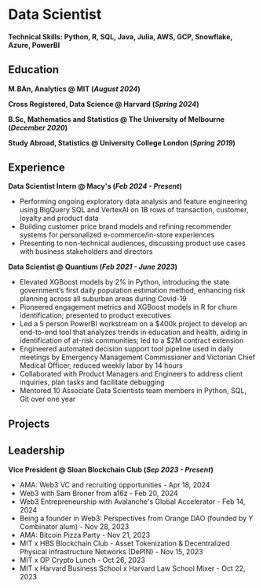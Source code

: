 # Data Scientist

#### Technical Skills: Python, R, SQL, Java, Julia, AWS, GCP, Snowflake, Azure, PowerBI

## Education
**M.BAn, Analytics @ MIT (_August 2024_)**	

**Cross Registered, Data Science @ Harvard (_Spring 2024_)**	

**B.Sc, Mathematics and Statistics	@ The University of Melbourne (_December 2020_)**	 		

**Study Abroad, Statistics @ University College London (_Spring 2019_)**

## Experience
**Data Scientist Intern @ Macy's (_Feb 2024 - Present_)**
- Performing ongoing exploratory data analysis and feature engineering using BigQuery SQL and VertexAI on 1B rows of transaction, customer, loyalty and product data 
-	Building customer price brand models and refining recommender systems for personalized e-commerce/in-store experiences
-	Presenting to non-technical audiences, discussing product use cases with business stakeholders and directors 

**Data Scientist @ Quantium (_Feb 2021 - June 2023_)**
- Elevated XGBoost models by 2% in Python, introducing the state government’s first daily population estimation method, enhancing risk planning across all suburban areas during Covid-19
- Pioneered engagement metrics and XGBoost models in R for churn identification; presented to product executives
- Led a 5 person PowerBI workstream on a $400k project to develop an end-to-end tool that analyzes trends in education and health, aiding in identification of at-risk communities; led to a $2M contract extension
- Engineered automated decision support tool pipeline used in daily meetings by Emergency Management Commissioner and Victorian Chief Medical Officer, reduced weekly labor by 14 hours 
- Collaborated with Product Managers and Engineers to address client inquiries, plan tasks and facilitate debugging
- Mentored 10 Associate Data Scientists team members in Python, SQL, Git over one year

## Projects

## Leadership

**Vice President @ Sloan Blockchain Club (_Sep 2023 - Present_)**
- AMA: Web3 VC and recruiting opportunities - Apr 18, 2024
- Web3 with Sam Broner from a16z - Feb 20, 2024
- Web3 Entrepreneurship with Avalanche's Global Accelerator - Feb 14, 2024
- Being a founder in Web3: Perspectives from Orange DAO (founded by Y Combinator alum) - Nov 28, 2023
- AMA: Bitcoin Pizza Party - Nov 21, 2023
- MIT x HBS Blockchain Club - Asset Tokenization & Decentralized Physical Infrastructure Networks (DePIN) - Nov 15, 2023
- MIT x OP Crypto Lunch - Oct 26, 2023
- MIT x Harvard Business School x Harvard Law School Mixer - Oct 22, 2023




